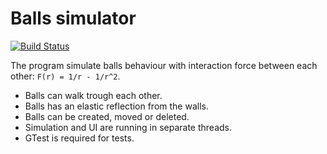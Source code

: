 # Balls simulator 
[![Build Status](https://travis-ci.com/kuznetsss/Balls-simulator.svg?branch=master)](https://travis-ci.com/kuznetsss/Balls-simulator)

  The program simulate balls behaviour with interaction force between each other: `F(r) = 1/r - 1/r^2`.
  - Balls can walk trough each other.
  - Balls has an elastic reflection from the walls.
  - Balls can be created, moved or deleted.
  - Simulation and UI are running in separate threads.
  - GTest is required for tests.
